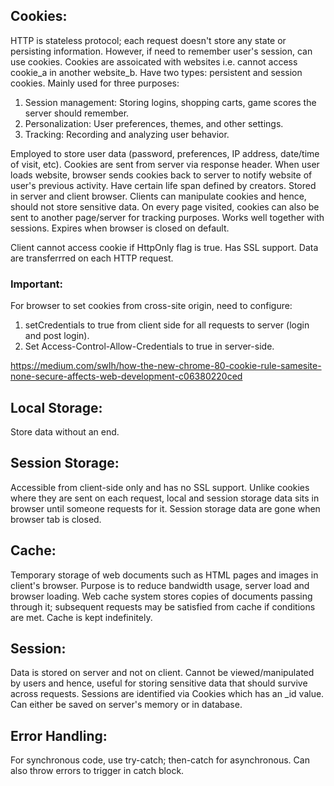 ## Cookies:
HTTP is stateless protocol; each request doesn't store any state or persisting information. However, if need to remember user's session, can use cookies. Cookies are assoicated with websites i.e. cannot access cookie_a in another website_b. Have two types: persistent and session cookies. Mainly used for three purposes:
1) Session management: Storing logins, shopping carts, game scores the server should remember.
2) Personalization: User preferences, themes, and other settings.
3) Tracking: Recording and analyzing user behavior.

Employed to store user data (password, preferences, IP address, date/time of visit, etc). Cookies are sent from server via response header. When user loads website, browser sends cookies back to server to notify website of user's previous activity. Have certain life span defined by creators. Stored in server and client browser. Clients can manipulate cookies and hence, should not store sensitive data. On every page visited, cookies can also be sent to another page/server for tracking purposes. Works well together with sessions. Expires when browser is closed on default.

Client cannot access cookie if HttpOnly flag is true. Has SSL support. Data are transferrred on each HTTP request. 

### Important:
For browser to set cookies from cross-site origin, need to configure:
1) setCredentials to true from client side for all requests to server (login and post login).
2) Set Access-Control-Allow-Credentials to true in server-side.

https://medium.com/swlh/how-the-new-chrome-80-cookie-rule-samesite-none-secure-affects-web-development-c06380220ced

## Local Storage:
Store data without an end.

## Session Storage:
Accessible from client-side only and has no SSL support. Unlike cookies where they are sent on each request, local and session storage data sits in browser until someone requests for it. Session storage data are gone when browser tab is closed. 

## Cache: 
Temporary storage of web documents such as HTML pages and images in client's browser. Purpose is to reduce bandwidth usage, server load and browser loading. Web cache system stores copies of documents passing through it; subsequent requests may be satisfied from cache if conditions are met. Cache is kept indefinitely. 

## Session: 
Data is stored on server and not on client. Cannot be viewed/manipulated by users and hence, useful for storing sensitive data that should survive across requests. Sessions are identified via Cookies which has an \_id value. Can either be saved on server's memory or in database. 

## Error Handling:
For synchronous code, use try-catch; then-catch for asynchronous. Can also throw errors to trigger in catch block.
